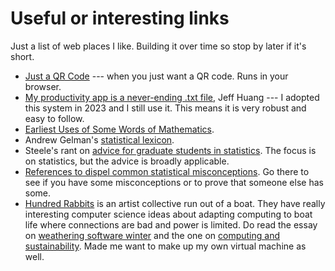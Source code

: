 # Useful or interesting links

Just a list of web places I like. Building it over time so stop by later if
it's short.

* [Just a QR Code](https://justaqrcode.com/) --- when you just want a QR code. Runs in your browser.
* [My productivity app is a never-ending .txt file](https://jeffhuang.com/productivity_text_file/), Jeff Huang --- 
  I adopted this system in 2023 and I still use it. This means it is very
  robust and easy to follow.
* [Earliest Uses of Some Words of Mathematics](https://mathshistory.st-andrews.ac.uk/Miller/mathword/).
* Andrew Gelman's [statistical lexicon](https://statmodeling.stat.columbia.edu/2009/05/24/handy_statistic/).
* Steele's rant on [advice for graduate students in statistics](http://www-stat.wharton.upenn.edu/~steele/Rants/AdviceGS.html).
  The focus is on statistics, but the advice is broadly applicable.
* [References to dispel common statistical misconceptions](https://discourse.datamethods.org/t/reference-collection-to-push-back-against-common-statistical-myths/1787). 
    Go there to see if you have some misconceptions or to prove that someone
    else has some.
* [Hundred Rabbits](https://100r.co/) is an artist collective run out of a
  boat. They have really interesting computer science ideas about adapting
  computing to boat life where connections are bad and power is limited. Do
  read the essay on 
  [weathering software winter](https://100r.co/site/weathering_software_winter.html) 
  and the one on 
  [computing and sustainability](https://100r.co/site/computing_and_sustainability.html). Made me want to make up my own virtual machine as well.
